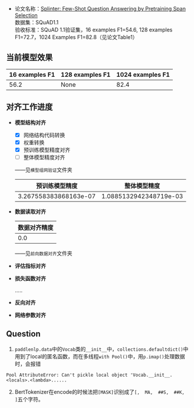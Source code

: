 - 论文名称：[Splinter: Few-Shot Question Answering by Pretraining Span Selection](https://paperswithcode.com/paper/few-shot-question-answering-by-pretraining) <br>数据集：SQuAD1.1 <br>验收标准：SQuAD 1.1验证集，16 examples F1=54.6, 128 examples F1=72.7，1024 Examples F1=82.8（见论文Table1）



## 当前模型效果

| 16 examples F1 | 128 examples F1 | 1024 examples F1 |
| -------------- | --------------- | ---------------- |
| 56.2           | None            | 82.4             |



## 对齐工作进度

- **模型结构对齐**

  - [x] 网络结构代码转换
  - [x] 权重转换
  - [x] 预训练模型精度对齐
  - [ ] 整体模型精度对齐

  ——见`模型组网验证`文件夹

  | 预训练模型精度        | 整体模型精度           |
  | --------------------- | ---------------------- |
  | 3.267558383868163e-07 | 1.0885132942348719e-03 |

- **数据读取对齐**

  | 数据对齐精度 |
  | ------------ |
  | 0.0          |

  ——见`前向数据对齐`文件夹

- **评估指标对齐**

- **损失函数对齐**

  .....

- **反向对齐**

- **网络参数对齐**



## Question

1. `paddlenlp.data`中的`Vocab`类的`__init__`中，`collections.defaultdict()`中用到了local的匿名函数，而在多线程`with Pool()`中，用`p.imap()`处理数据时，会报错

```
Pool AttributeError: Can't pickle local object 'Vocab.__init__.<locals>.<lambda>......
```

2. BertTokenizer在encode的时候法把`[MASK]`识别成了`[,  MA,  ##S,  ##K,  ]`五个字符。



